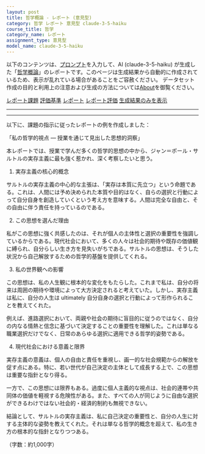 ```yaml
---
layout: post
title: 哲学概論 - レポート (意見型)
category: 哲学 レポート 意見型 claude-3-5-haiku
course_title: 哲学
category_name: レポート
assignment_type: 意見型
model_name: claude-3-5-haiku
---
```


以下のコンテンツは、[プロンプト](http://127.0.0.1:8000/generated/哲学/claude-3-5-haiku/prompt_レポート-意見型.md)を入力して、AI (claude-3-5-haiku) が生成した「[哲学概論](/contents/哲学/)」のレポートです。このページは生成結果から自動的に作成されているため、表示が乱れている場合があることをご容赦ください。
データセット作成の目的と利用上の注意および生成の方法については[About](/About)を御覧ください。

[レポート課題](../レポート課題-意見型)
[評価基準](../評価基準-意見型)
[レポート](../レポート-意見型)
[レポート評価](../レポート評価-意見型)
[生成結果のみを表示](http://127.0.0.1:8000/generated/哲学/claude-3-5-haiku/レポート-意見型.md)
  

***
***
  
以下に、課題の指示に従ったレポートの例を作成しました：

「私の哲学的視点 ― 授業を通じて見出した思想的洞察」

本レポートでは、授業で学んだ多くの哲学的思想の中から、ジャン＝ポール・サルトルの実存主義に最も強く惹かれ、深く考察したいと思う。

1. 実存主義の核心的概念

サルトルの実存主義の中心的な主張は、「実存は本質に先立つ」という命題である。これは、人間には予め決められた本質や目的はなく、自らの選択と行動によって自分自身を創造していくという考え方を意味する。人間は完全な自由と、その自由に伴う責任を持っているのである。

2. この思想を選んだ理由

私がこの思想に強く共感したのは、それが個人の主体性と選択の重要性を強調しているからである。現代社会において、多くの人々は社会的期待や既存の価値観に縛られ、自分らしい生き方を見失いがちである。サルトルの思想は、そうした状況から自己解放するための哲学的基盤を提供してくれる。

3. 私の世界観への影響

この思想は、私の人生観に根本的な変化をもたらした。これまで私は、自分の将来は周囲の期待や環境によって大方決定されると考えていた。しかし、実存主義は私に、自分の人生は ultimately 自分自身の選択と行動によって形作られることを教えてくれた。

例えば、進路選択において、両親や社会の期待に盲目的に従うのではなく、自分の内なる情熱と信念に基づいて決定することの重要性を理解した。これは単なる職業選択だけでなく、日常のあらゆる選択に適用できる哲学的姿勢である。

4. 現代社会における意義と限界

実存主義の意義は、個人の自由と責任を重視し、画一的な社会規範からの解放を促す点にある。特に、若い世代が自己決定の主体として成長する上で、この思想は重要な指針となり得る。

一方で、この思想には限界もある。過度に個人主義的な視点は、社会的連帯や共同体の価値を軽視する危険性がある。また、すべての人が同じように自由な選択ができるわけではない社会的・経済的制約も無視できない。

結論として、サルトルの実存主義は、私に自己決定の重要性と、自分の人生に対する主体的な姿勢を教えてくれた。それは単なる哲学的概念を超えて、私の生き方の根本的な指針となりつつある。

（字数：約1,000字）
